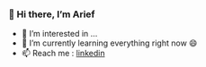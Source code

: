 ### 👋 Hi there, I’m Arief
- 👀 I’m interested in ...
- 🌱 I’m currently learning everything right now 😄
- 📫 Reach me : [linkedin]

[linkedin]: https://www.linkedin.com/in/arief-rahman-44ab041b7/


<!---
arieeefrahman/arieeefrahman is a ✨ special ✨ repository because its `README.md` (this file) appears on your GitHub profile.
You can click the Preview link to take a look at your changes.
--->
